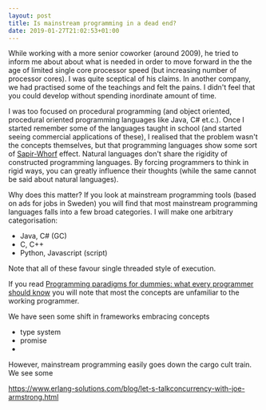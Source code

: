 ```yaml
---
layout: post
title: Is mainstream programming in a dead end?
date: 2019-01-27T21:02:53+01:00
---
```


While working with a more senior coworker (around 2009), he tried to inform me about about what is needed in order to move forward in the the age of limited single core processor speed (but increasing number of processor cores). I was quite sceptical of his claims. In another company, we had practised some of the teachings and felt the pains. I didn't feel that you could develop without spending inordinate amount of time.

I was too focused on procedural programming (and object oriented, procedural oriented programming languages like Java, C# et.c.). Once I started remember some of the languages taught in school (and started seeing commercial applications of these), I realised that the problem wasn't the concepts themselves, but that programming languages show some sort of [Sapir-Whorf](https://en.wikipedia.org/wiki/Linguistic_relativity) effect. Natural languages don't share the rigidity of constructed programming languages. By forcing programmers to think in rigid ways, you can greatly influence their thoughts (while the same cannot be said about natural languages).

Why does this matter? If you look at mainstream programming tools (based on ads for jobs in Sweden) you will find that most mainstream programming languages falls into a few broad categories. I will make one arbitrary categorisation:

 - Java, C# (GC)
 - C, C++
 - Python, Javascript (script)

Note that all of these favour single threaded style of execution.

If you read [Programming paradigms for dummies: what every programmer should know](https://blog.acolyer.org/2019/01/25/programming-paradigms-for-dummies-what-every-programmer-should-know/) you will note that most the concepts are unfamiliar to the working programmer.

We have seen some shift in frameworks embracing concepts

 - type system
 - promise
 -

However, mainstream programming easily goes down the cargo cult train. We see some


https://www.erlang-solutions.com/blog/let-s-talkconcurrency-with-joe-armstrong.html
